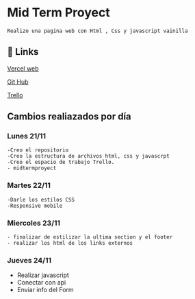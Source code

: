 # Mid Term Proyect

    Realizo una pagina web con Html , Css y javascript vainilla

## 🔗 Links

[Vercel web](https://midproyect-6z41.vercel.app/index.html)

[Git Hub](https://github.com/santicasalis/midproyect)

[Trello](https://trello.com/invite/b/cUKvF9rN/ATTI07deb1ffe868f4e1b43e85a2eb9363d1072BBC99/kanban-template)

## Cambios realiazados por día

### Lunes 21/11

    -Creo el repositorio
    -Creo la estructura de archivos html, css y javascrpt
    -Creo el espacio de trabajo Trello.
    - midtermproyect

### Martes 22/11

    -Darle los estilos CSS
    -Responsive mobile

### Miercoles 23/11

    - finalizar de estilizar la ultima section y el footer
    - realizar los html de los links externos

### Jueves 24/11

- Realizar javascript
- Conectar con api
- Enviar info del Form
